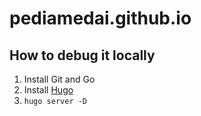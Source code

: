 # pediamedai.github.io

## How to debug it locally

1. Install Git and Go    
2. Install [Hugo](https://gohugo.io/installation)      
3. `hugo server -D`   
  
